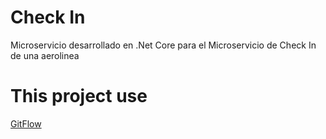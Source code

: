 # Check In
Microservicio desarrollado en .Net Core para el Microservicio de Check In de una aerolinea

# This project use 
[GitFlow](https://www.atlassian.com/es/git/tutorials/comparing-workflows/gitflow-workflow)